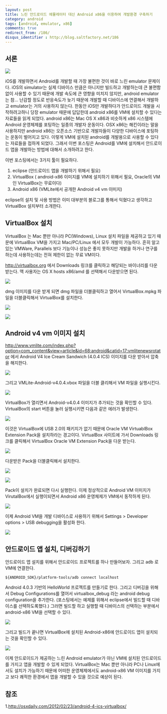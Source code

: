 ```yaml
---
layout: post
title: 느린 안드로이드 에뮬레이터 대신 Android x86을 이용하여 개발환경 구축하기
category: android
tags: [android, emulator, x86]
comments: true
redirect_from: /186/
disqus_identifier : http://blog.saltfactory.net/186
---
```


## 서론

![](http://hbn-blog-assets.s3.ap-northeast-2.amazonaws.com/saltfactory/images/36faf851-6551-4112-806f-662b76114a7a)

iOS를 개발하면서 Android를 개발할 때 가장 불편한 것이 바로 느린 emulator 문제이다. iOS의 simulator는 실제 디바이스 만큼은 아니지만 빌드하고 개발하는데 큰 불편함 없이 사용할 수 있기 때문에 개발 속도에 큰 영향을 미치지 않지만, android emulator는 참... 난감할 정도로 반응속도가 늦기 때문에 개발할 때 디바이스에 연결해서 개발하고 emulator는 거의 사용하지 않는다. 한동안 iOS만 개발하다가 안드로이드 개발을 시작하려고하니 당장 emulator 때문에 답답한데 android x86를 VM에 설치할 수 있다는 자료들을 읽게 되었다. android x86는 Mac OS X x86과 비슷하게 x86 시스템에 Android 운영체제를 포팅하는 일종의 개발자 운동이다. OSX x86는 해킨이라는 말을 사용하지만 android x86는 오픈소스 기반으로 개발자들이 다양한 디바이스에 포팅하는 운동이 벌어지고 있다. 이렇게 VM에 설치된 android를 개발용으로 사용할 수 있다는 자료들을 접하게 되었다. 그래서 이번 포스팅은 Android를 VM에 설치해서 안드로이드 앱을 개발하는 방법에 대해서 소개하려고 한다.

<!--more-->

이번 포스팅에서는 3가지 툴이 필요하다.

1. eclipse (안드로이드 앱을 개발하기 위해서 필요)
2. VirtualBox ( android-x86 이미지를 VM에 설치하기 위해서 필요, Oracle의 VM인 VirtualBox는 무료이다)
3. Android x86 (VMLite에서 공개한 Android v4 vm 이미지)

eclipse의 설치 및 사용 방법은 이미 대부분의 블로그를 통해서 익혔다고 생각하고 VirtualBox 설치부터 소개한다.

## VirtualBox 설치

VirtualBox 는 Mac 뿐만 아니라 PC(Windows), Linux 설치 파일을 제공하고 있기 때문에 VirtualBox VM을 가지고 Mac/PC/Linux 에서 모두 개발이 가능하다. 흔히 알고 있는 VMWare, Parallels 보다 기능이나 성능은 좋지 못하지만 개발을 하거나 연구를 하는데 사용하는데는 전혀 제한이 없는 무료 VM이다.

http://virtualbox.org 에서 Downloads 링크를 클릭하고 해당되는 바이너리를 다운 받는다. 맥 사용자는 OS X hosts x86/amd 를 선택해서 다운받으면 된다.

![](http://hbn-blog-assets.s3.ap-northeast-2.amazonaws.com/saltfactory/images/47b04aa8-2781-451f-b261-7c983a47a94e)

dmg 이미지를 다운 받게 되면 dmg 파일을 더블클릭하고 열어서 VirtualBox.mpkg 파일을 더블클릭해서 VirtualBox를 설치한다.

![](http://hbn-blog-assets.s3.ap-northeast-2.amazonaws.com/saltfactory/images/c99672ac-6ac9-4e19-a193-82e513776ea6)

![](http://hbn-blog-assets.s3.ap-northeast-2.amazonaws.com/saltfactory/images/6f46a4fb-8ff6-4447-94c9-b746ead65993)

## Android v4 vm 이미지 설치

http://www.vmlite.com/index.php?option=com_content&view=article&id=68:android&catid=17:vmlitenewsrotator 에서 Android V4 Ice Cream Sandwich (4.0.4 ICS) 이미지를 다운 받아서 압축을 해지한다.

![](http://hbn-blog-assets.s3.ap-northeast-2.amazonaws.com/saltfactory/images/44ba087f-cb9a-4fa5-b14a-d9e9320eae54)

그리고 VMLite-Android-v4.0.4.vbox 파일을 더블 클리해서 VM 파일을 실행시킨다.

![](http://hbn-blog-assets.s3.ap-northeast-2.amazonaws.com/saltfactory/images/b2896b89-deb2-4092-9570-1bdcfe8e07c9)

VirtualBox가 열리면서 Android-v4.0.4 이미지가 추가되는 것을 확인할 수 있다. VirtualBox의 start 버튼을 눌러 실행시키면 다음과 같은 에러가 발생한다.

![](http://hbn-blog-assets.s3.ap-northeast-2.amazonaws.com/saltfactory/images/1a210f75-358e-4187-a311-2a1c8d66fd1e)

이것은 VirtualBox에 USB 2.0의 패키지가 없기 때문에 Oracle VM VirtuablBox Extension Pack을 설치하라는 경고이다. VirtualBox 사이트에 가서 Downloads 링크를 클릭해서 VirtualBox Oracle VM Extension Pack을 다운 받는다.

![](http://hbn-blog-assets.s3.ap-northeast-2.amazonaws.com/saltfactory/images/88e1aed8-c2ee-4588-a8e3-84e391b5e0a6)

다운받은 Pack을 더블클릭해서 설치한다.

![](http://hbn-blog-assets.s3.ap-northeast-2.amazonaws.com/saltfactory/images/98defd3c-5e71-412b-9533-2b26b9d19b11)

![](http://hbn-blog-assets.s3.ap-northeast-2.amazonaws.com/saltfactory/images/c3b9040a-72fa-47ff-af9b-fa0785ca867f)

Pack이 설치가 완료되면 다시 실행한다. 이제 정상적으로 Android VM 이미지가 VirutalBox에서 실행이되면서 Android x86 운영체제가 VM에서 동작하게 된다.

![](http://hbn-blog-assets.s3.ap-northeast-2.amazonaws.com/saltfactory/images/7495b5fc-383e-413e-b302-4cc73aff33e2)

이제 Android VM을 개발 디바이스로 사용하기 위해서 Settings > Developer options > USB debugging을 활성화 한다.

![](http://hbn-blog-assets.s3.ap-northeast-2.amazonaws.com/saltfactory/images/aec2e846-e505-45e0-b287-6dd844fbf802)

## 안드로이드 앱 설치, 디버깅하기

안드로이드 앱 설치를 위해서 안드로이드 프로젝트를 하나 만들어보자. 그리고 adb 로 VM에 연결한다.

```
${ANDROID_SDK}/platform-tools/adb connect localhost
```

Android 4.0.3 기반의 HelloWorld 프로젝트를 만들기로 한다. 그리고 디버깅을 위해서 Debug Configurations를 열어서 virtualbox_debug 라는 android debug configuration을 추가한다. (포스팅에서는 예제를 위해서 eclipse에서 빌드할 때 디바이스를 선택하도록했다.) 그러면 빌드할 하고 실행할 때 디바이스의 선택하는 부분에서 android-x86 VM을 선택할 수 있다.

![](http://hbn-blog-assets.s3.ap-northeast-2.amazonaws.com/saltfactory/images/683990f4-7df2-4711-9d4f-7384d0600d5a)

그리고 빌드가 끝나면 VirtualBox에 설치된 Android-x86에 안드로이드 앱이 설치되는 것을 확인할 수 있다.

![](http://hbn-blog-assets.s3.ap-northeast-2.amazonaws.com/saltfactory/images/1ec53eeb-8343-4bf2-b689-4f198c4500c5)

이제 안드로이드가 제공하는 느린 Android emulator가 아닌 VM에 설치된 안드로이드를 가지고 앱을 개발할 수 있게 되었다. VirtualBox는 Mac 뿐만 아니라 PC나 Linux에서도 설치가 가능하기 때문에 어떠한 운영체제에서도 android-x86 VM 이미지를 가지고 보다 쾌적한 환경에서 앱을 개발할 수 있을 것으로 예상이 된다.

## 참조

1.http://osxdaily.com/2012/02/23/android-4-ics-virtualbox/

